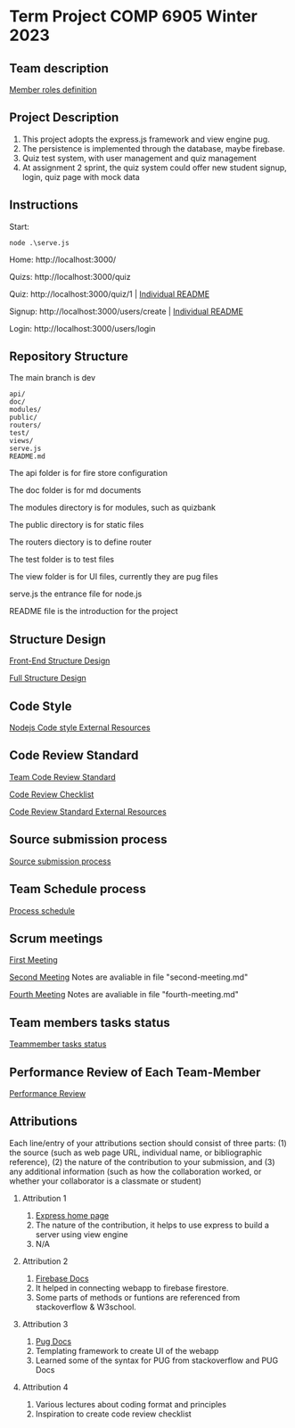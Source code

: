 # Term Project COMP 6905 Winter 2023

## Team description

[Member roles definition](./doc/memberroles.md)

## Project Description

1. This project adopts the express.js framework and view engine pug.
2. The persistence is implemented through the database, maybe firebase.
3. Quiz test system, with user management and quiz management
4. At assignment 2 sprint, the quiz system could offer new student signup, login, quiz page with mock data

## Instructions
Start: 

    node .\serve.js 

Home: http://localhost:3000/

Quizs: http://localhost:3000/quiz

Quiz: http://localhost:3000/quiz/1 | [Individual README](/doc/individual_submission/trangv_code_task.md)

Signup: http://localhost:3000/users/create | [Individual README](/doc/individual_submission/neha_code_task.md)

Login: http://localhost:3000/users/login


## Repository Structure
  The main branch is dev
  
    api/
    doc/
    modules/
    public/
    routers/
    test/
    views/ 
    serve.js
    README.md

  The api folder is for fire store configuration

  The doc folder is for md documents

  The modules directory is for modules, such as quizbank

  The public directory is for static files

  The routers diectory is to define router 

  The test folder is to test files

  The view folder is for UI files, currently they are pug files

  serve.js the entrance file for node.js

  README file is the introduction for the project

## Structure Design
[Front-End Structure Design](/doc/frontendstructuredesign.md)

[Full Structure Design](https://github.com/MUN-COMP6905/project-eteam/blob/dev/doc/structuredesign.md)

## Code Style
[Nodejs Code style External Resources](https://github.com/felixge/node-style-guide)

## Code Review Standard

[Team Code Review Standard](/doc/codereviewstandard.md)

[Code Review Checklist](/doc/codereviewchecklist.md)

[Code Review Standard External Resources](https://google.github.io/eng-practices/review/reviewer/standard.html)

## Source submission process

[Source submission process](/doc/sourcesubmission.md)

## Team Schedule process

[Process schedule](/doc/processSchedule.md)

## Scrum meetings

[First Meeting](/doc/first-meeting.md)

[Second Meeting](/doc/second-meeting.md) Notes are avaliable in file "second-meeting.md"

[Fourth Meeting](/doc/fourth-meeting.md) Notes are avaliable in file "fourth-meeting.md"

## Team members tasks status

[Teammember tasks status](/doc/teammember-tasks-status.md)

## Performance Review of Each Team-Member

[Performance Review](/doc/performancereview.md)

## Attributions

Each line/entry of your attributions section should consist of three parts: (1) the source (such as web page URL, individual name, or bibliographic reference), (2) the nature of the contribution to your submission, and (3) any additional information (such as how the collaboration worked, or whether your collaborator is a classmate or student)

1. Attribution 1
   1. [Express home page](https://expressjs.com/)
   2. The nature of the contribution, it helps to use express to build a server using view engine
   3. N/A

2. Attribution 2
    1. [Firebase Docs](https://firebase.google.com/docs)
    2. It helped in connecting webapp to firebase firestore.
    3. Some parts of methods or funtions are referenced from stackoverflow & W3school.

3. Attribution 3
    1. [Pug Docs](https://pugjs.org/api/getting-started.html)
    2. Templating framework to create UI of the webapp
    3. Learned some of the syntax for PUG from stackoverflow and PUG Docs

4. Attribution 4
    1. Various lectures about coding format and principles
    2. Inspiration to create code review checklist
